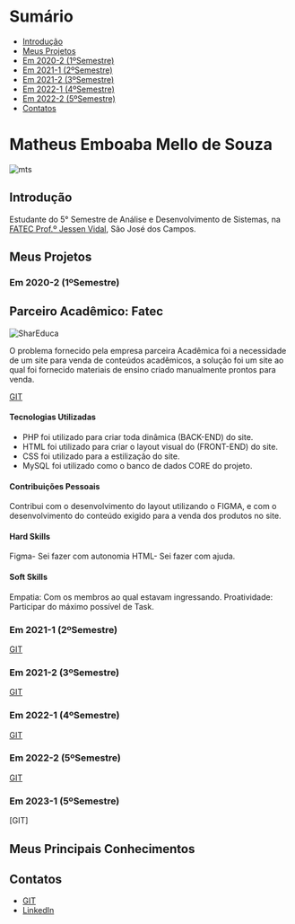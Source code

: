 # Sumário <br id="topo">

- [Introdução](#introducao)
- [Meus Projetos](#MeusProjetos)
- [Em 2020-2 (1ºSemestre)](#1Semestre)
- [Em 2021-1 (2ºSemestre)](#2Semestre)
- [Em 2021-2 (3ºSemestre)](#3Semestre)
- [Em 2022-1 (4ºSemestre)](#4Semestre)
- [Em 2022-2 (5ºSemestre)](#5Semestre)
- [Contatos](#Contatos)

# Matheus Emboaba Mello de Souza
![mts](https://user-images.githubusercontent.com/70578084/190001067-7100f28d-6212-4872-bd3c-59ffa89962fd.jpeg)

## Introdução <a name="introducao"></a>

Estudante do 5° Semestre de Análise e Desenvolvimento de Sistemas, na [FATEC Prof.º Jessen Vidal](https://fatecsjc-prd.azurewebsites.net/), São José dos Campos.

## Meus Projetos <a name="MeusProjetos"></a>

### Em 2020-2 (1ºSemestre) <a name="1Semestre"></a> 
## Parceiro Acadêmico: Fatec

![SharEduca](https://user-images.githubusercontent.com/70578084/190001113-8e8f510f-d8b7-413c-bdb9-2d3f237ab393.jpeg)

O problema fornecido pela empresa parceira Acadêmica foi a necessidade de um site para venda de conteúdos acadêmicos, a solução foi um site ao qual foi fornecido materiais de ensino criado manualmente prontos para venda. 

[GIT](https://github.com/Leo0256/Equipe_Lider-Projeto_Integrador)

#### Tecnologias Utilizadas 

- PHP foi utilizado para criar toda dinâmica (BACK-END) do site.
- HTML foi utilizado para criar o layout visual do (FRONT-END) do site.
- CSS  foi utilizado para a estilização do site.
- MySQL foi utilizado como o banco de dados CORE do projeto.

#### Contribuições Pessoais
Contribui com o desenvolvimento do layout utilizando o FIGMA, e com o desenvolvimento do conteúdo exigido para a venda dos produtos no site.

#### Hard Skills

Figma- Sei fazer com autonomia
HTML- Sei fazer com ajuda.

#### Soft Skills

Empatia: Com os membros ao qual estavam ingressando.
Proatividade: Participar do máximo possível de Task.

### Em 2021-1 (2ºSemestre)<a name="2Semestre"></a>

[GIT](https://github.com/Leo0256/Equipe_Lider-Projeto_GSW)

### Em 2021-2 (3ºSemestre)<a name="3Semestre"></a>

[GIT](https://github.com/Leo0256/API-IoniCRM_IonicHealth)

### Em 2022-1 (4ºSemestre)<a name="4Semestre"></a>

[GIT](https://github.com/Leo0256/API-4-SrSoja-2022-1)

### Em 2022-2 (5ºSemestre)<a name="5Semestre"></a>

[GIT](https://github.com/Jonathan-Assis/API-5-OP-2022-2)

### Em 2023-1 (5ºSemestre)<a name="6Semestre"></a>

[GIT]

## Meus Principais Conhecimentos

## Contatos<a name="Contatos"></a>
* [GIT](https://github.com/MatheusEmboabaTeteu)
* [LinkedIn](https://www.linkedin.com/in/matheus-emboaba-a21970236)
